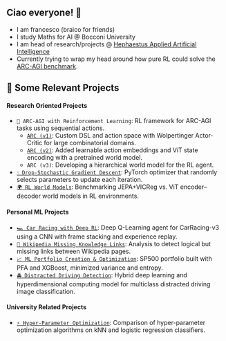 
## Ciao everyone! 👋
- I am francesco (braico for friends)
- I study Maths for AI @ Bocconi University
- I am head of research/projects @ [Hephaestus Applied Artificial Intelligence](https://github.com/Hephaestus-AI-Association)
- Currently trying to wrap my head around how pure RL could solve the [ARC-AGI benchmark](https://arcprize.org). 

## 📌 Some Relevant Projects 

#### Research Oriented Projects

- `🧩 ARC-AGI with Reinforcement Learning`: RL framework for ARC-AGI tasks using sequential actions.
  - [`ARC (v1)`](https://github.com/francescobraicovich/ARC.git): Custom DSL and action space with Wolpertinger Actor-Critic for large combinatorial domains.  
  - [`ARC (v2)`](https://github.com/francescobraicovich/ARC2.git): Added learnable action embeddings and ViT state encoding with a pretrained world model.  
  - `ARC (v3)`: Developing a hierarchical world model for the RL agent.  
- [`💧 Drop-Stochastic Gradient Descent`](https://github.com/francescobraicovich/dsgd.git): PyTorch optimizer that randomly selects parameters to update each iteration.  
- [`🌍 RL World Models`](https://github.com/francescobraicovich/rl-worlds.git): Benchmarking JEPA+VICReg vs. ViT encoder–decoder world models in RL environments.  

#### Personal ML Projects

- [`🏎️ Car Racing with Deep RL`](https://github.com/francescobraicovich/racing-rl): Deep Q-Learning agent for CarRacing-v3 using a CNN with frame stacking and experience replay.  
- [`🔗 Wikipedia Missing Knowledge Links`](https://github.com/francescobraicovich/Missing_Knowledge_Links_WIkipedia): Analysis to detect logical but missing links between Wikipedia pages.  
- [`📈 ML Portfolio Creation & Optimization`](https://github.com/BSIC/bsic_hephaestus_paper): SP500 portfolio built with PFA and XGBoost, minimized variance and entropy.  
- [`🚔 Distracted Driving Detection`](https://github.com/francescobraicovich/Distracted-Driver-Detection): Hybrid deep learning and hyperdimensional computing model for multiclass distracted driving image classification.  

#### University Related Projects

- [`⚡️ Hyper-Parameter Optimization`](https://github.com/francescobraicovich/parameter_optimization.git): Comparison of hyper-parameter optimization algorithms on kNN and logistic regression classifiers.  


